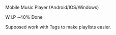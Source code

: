 Mobile Music Player
(Android/IOS/Windows)

W.I.P ~40% Done

Supposed work with Tags to make playlists easier.
